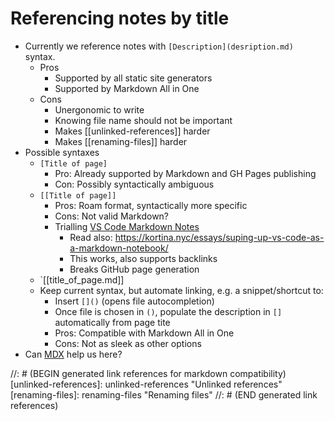 # Referencing notes by title

- Currently we reference notes with `[Description](desription.md)` syntax.
  - Pros
    - Supported by all static site generators
    - Supported by Markdown All in One
  - Cons
    - Unergonomic to write
    - Knowing file name should not be important
    - Makes [[unlinked-references]] harder
    - Makes [[renaming-files]] harder
- Possible syntaxes
  - `[Title of page]`
    - Pro: Already supported by Markdown and GH Pages publishing
    - Con: Possibly syntactically ambiguous
  - `[[Title of page]]`
    - Pros: Roam format, syntactically more specific
    - Cons: Not valid Markdown?
    - Trialling [VS Code Markdown Notes](https://marketplace.visualstudio.com/items?itemName=kortina.vscode-markdown-notes)
      - Read also: https://kortina.nyc/essays/suping-up-vs-code-as-a-markdown-notebook/
      - This works, also supports backlinks
      - Breaks GitHub page generation
  - `[[title_of_page.md]]
  - Keep current syntax, but automate linking, e.g. a snippet/shortcut to:
    - Insert `[]()` (opens file autocompletion)
    - Once file is chosen in `()`, populate the description in `[]` automatically from page tite
    - Pros: Compatible with Markdown All in One
    - Cons: Not as sleek as other options
- Can [MDX](https://github.com/mdx-js/mdx) help us here?

//: # (BEGIN generated link references for markdown compatibility)
[unlinked-references]: unlinked-references "Unlinked references"
[renaming-files]: renaming-files "Renaming files"
//: # (END generated link references)
